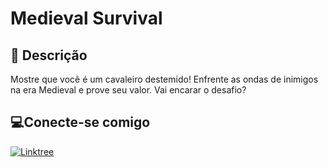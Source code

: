
# Medieval Survival


## 📒 Descrição
Mostre que você é um cavaleiro destemido! Enfrente as ondas de inimigos na era Medieval e prove seu valor. Vai encarar o desafio?


## 💻Conecte-se comigo
[![Linktree](https://img.shields.io/badge/linktree-39E09B?style=for-the-badge&logo=linktree&logoColor=white)](https://linktr.ee/rafaelsouzapinho)












